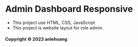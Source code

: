 # Admin Dashboard Responsive

* This project use HTML, CSS, JavaScript
* This project is website layout for role admin.
	
#### Copyright &#169; 2023 anlehoang
